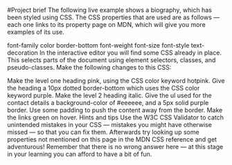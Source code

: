 #Project brief
The following live example shows a biography, which has been styled using CSS. The CSS properties that are used are as follows — each one links to its property page on MDN, which will give you more examples of its use. <br/>

font-family
color
border-bottom
font-weight
font-size
font-style
text-decoration
In the interactive editor you will find some CSS already in place. This selects parts of the document using element selectors, classes, and pseudo-classes. Make the following changes to this CSS:

Make the level one heading pink, using the CSS color keyword hotpink.
Give the heading a 10px dotted border-bottom which uses the CSS color keyword purple.
Make the level 2 heading italic.
Give the ul used for the contact details a background-color of #eeeeee, and a 5px solid purple border. Use some padding to push the content away from the border.
Make the links green on hover.
Hints and tips
Use the W3C CSS Validator to catch unintended mistakes in your CSS — mistakes you might have otherwise missed — so that you can fix them.
Afterwards try looking up some properties not mentioned on this page in the MDN CSS reference and get adventurous!
Remember that there is no wrong answer here — at this stage in your learning you can afford to have a bit of fun.
